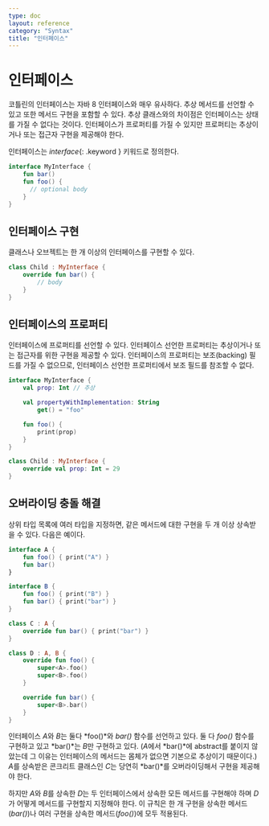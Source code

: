 ```yaml
---
type: doc
layout: reference
category: "Syntax"
title: "인터페이스"
---
```


# 인터페이스

코틀린의 인터페이스는 자바 8 인터페이스와 매우 유사하다.
추상 메서드를 선언할 수 있고 또한 메서드 구현을 포함할 수 있다.
추상 클래스와의 차이점은 인터페이스는 상태를 가질 수 없다는 것이다.
인터페이스가 프로퍼티를 가질 수 있지만
프로퍼티는 추상이거나 또는 접근자 구현을 제공해야 한다.

인터페이스는 *interface*{: .keyword } 키워드로 정의한다.

``` kotlin
interface MyInterface {
    fun bar()
    fun foo() {
      // optional body
    }
}
```

## 인터페이스 구현

클래스나 오브젝트는 한 개 이상의 인터페이스를 구현할 수 있다.

``` kotlin
class Child : MyInterface {
    override fun bar() {
        // body
    }
}
```

## 인터페이스의 프로퍼티

인터페이스에 프로퍼티를 선언할 수 있다. 인터페이스 선언한 프로퍼티는 추상이거나
또는 접근자를 위한 구현을 제공할 수 있다.
인터페이스의 프로퍼티는 보조(backing) 필드를 가질 수 없으므로,
인터페이스 선언한 프로퍼티에서 보조 필드를 참조할 수 없다.

``` kotlin
interface MyInterface {
    val prop: Int // 추상

    val propertyWithImplementation: String
        get() = "foo"

    fun foo() {
        print(prop)
    }
}

class Child : MyInterface {
    override val prop: Int = 29
}
```

## 오버라이딩 충돌 해결

상위 타입 목록에 여러 타입을 지정하면, 같은 메서드에 대한 구현을 두 개 이상 상속받을 수 있다.
다음은 예이다.

``` kotlin
interface A {
    fun foo() { print("A") }
    fun bar()
}

interface B {
    fun foo() { print("B") }
    fun bar() { print("bar") }
}

class C : A {
    override fun bar() { print("bar") }
}

class D : A, B {
    override fun foo() {
        super<A>.foo()
        super<B>.foo()
    }

    override fun bar() {
        super<B>.bar()
    }
}
```

인터페이스 *A*와 *B*는 둘다 *foo()*와 *bar()* 함수를 선언하고 있다.
둘 다 *foo()* 함수를 구현하고 있고 *bar()*는 *B*만 구현하고 있다.
(*A*에서 *bar()*에 abstract를 붙이지 않았는데 그 이유는 인터페이스의 메서드는 몸체가 없으면 기본으로 추상이기 때문이다.)
*A*를 상속받은 콘크리트 클래스인 *C*는 당연히 *bar()*를 오버라이딩해서 구현을 제공해야 한다.

하지만 *A*와 *B*를 상속한 *D*는 두 인터페이스에서 상속한 모든 메서드를 구현해야 하며
*D*가 어떻게 메서드를 구현할지 지정해야 한다.
이 규칙은 한 개 구현을 상속한 메서드(*bar()*)나 여러 구현을 상속한 메서드(*foo()*)에
모두 적용된다.
